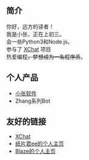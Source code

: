 ## 简介
你好，远方的读者！  
我是小张，正在上初三。  
会一些Python3和Node.js。  
参与了 [XChat](https://xq.kzw.ink/) 项目  
热爱编程~~，梦想成为一名程序员~~。  

## 个人产品  
- [小张软件](https://zhangsoft.cf/)  
- Zhang系列Bot  

## 友好的链接  
- [XChat](https://xq.kzw.ink/)  
- [纸片君ee的个人主页](https://paperee.tk/)  
- [Blaze的个人主页](https://blaze.sqj.repl.co/)  

